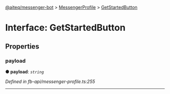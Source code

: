 [@aiteq/messenger-bot](../README.md) > [MessengerProfile](../modules/messengerprofile.md) > [GetStartedButton](../interfaces/messengerprofile.getstartedbutton.md)



# Interface: GetStartedButton


## Properties
<a id="payload"></a>

###  payload

**●  payload**:  *`string`* 

*Defined in fb-api/messenger-profile.ts:255*





___



